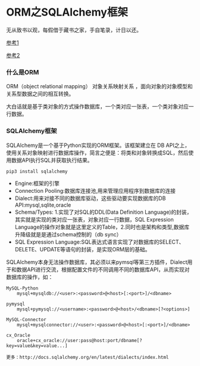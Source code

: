 
# ORM之SQLAlchemy框架

无从致书以观，每假借于藏书之家，手自笔录，计日以还。

[参考1](http://www.cnblogs.com/wupeiqi/articles/8259356.html)

[参考2](http://www.cnblogs.com/wupeiqi/articles/5713330.html)


### 什么是ORM

ORM（object relational mapping） 对象关系映射关系 ，面向对象的对象模型和关系型数据之间的相互转换。

大白话就是基于类对象的方式操作数据库，一个类对应一张表，一个类对象对应一行数据。

### SQLAlchemy框架

SQLAlchemy是一个基于Python实现的ORM框架。该框架建立在 DB API之上，使用关系对象映射进行数据库操作，简言之便是：将类和对象转换成SQL，然后使用数据API执行SQL并获取执行结果。

```
pip3 install sqlalchemy
```


* Engine:框架的引擎
* Connection Pooling:数据库连接池,用来管理应用程序到数据库的连接
* Dialect:用来对接不同的数据库驱动，这些驱动要实现数据库的DB API:mysql,sqlite,oracle
* Schema/Types: 1.实现了对SQL的DDL(Data Definition Language)的封装，其实就是实现的类对应一张表，对象对应一行数据，SQL Expression Language的操作对象就是这里定义的Table，2.同时也是架构和类型,数据库升降级就是是通过schema控制的（db sync）
* SQL Expression Language:SQL表达式语言实现了对数据库的SELECT、DELETE、UPDATE等语句的封装，是实现ORM层的基础。 

SQLAlchemy本身无法操作数据库，其必须以来pymsql等第三方插件，Dialect用于和数据API进行交流，根据配置文件的不同调用不同的数据库API，从而实现对数据库的操作，如：
```
MySQL-Python
    mysql+mysqldb://<user>:<password>@<host>[:<port>]/<dbname>
    
pymysql
    mysql+pymysql://<username>:<password>@<host>/<dbname>[?<options>]
    
MySQL-Connector
    mysql+mysqlconnector://<user>:<password>@<host>[:<port>]/<dbname>
    
cx_Oracle
    oracle+cx_oracle://user:pass@host:port/dbname[?key=value&key=value...]
    
更多：http://docs.sqlalchemy.org/en/latest/dialects/index.html
```



